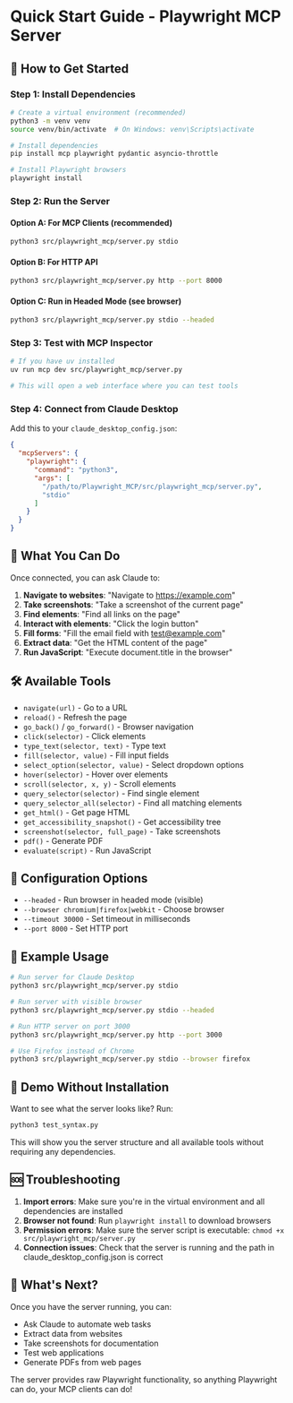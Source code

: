 # Quick Start Guide - Playwright MCP Server

## 🚀 How to Get Started

### Step 1: Install Dependencies
```bash
# Create a virtual environment (recommended)
python3 -m venv venv
source venv/bin/activate  # On Windows: venv\Scripts\activate

# Install dependencies
pip install mcp playwright pydantic asyncio-throttle

# Install Playwright browsers
playwright install
```

### Step 2: Run the Server

#### Option A: For MCP Clients (recommended)
```bash
python3 src/playwright_mcp/server.py stdio
```

#### Option B: For HTTP API
```bash
python3 src/playwright_mcp/server.py http --port 8000
```

#### Option C: Run in Headed Mode (see browser)
```bash
python3 src/playwright_mcp/server.py stdio --headed
```

### Step 3: Test with MCP Inspector
```bash
# If you have uv installed
uv run mcp dev src/playwright_mcp/server.py

# This will open a web interface where you can test tools
```

### Step 4: Connect from Claude Desktop

Add this to your `claude_desktop_config.json`:
```json
{
  "mcpServers": {
    "playwright": {
      "command": "python3",
      "args": [
        "/path/to/Playwright_MCP/src/playwright_mcp/server.py",
        "stdio"
      ]
    }
  }
}
```

## 🎯 What You Can Do

Once connected, you can ask Claude to:

1. **Navigate to websites**: "Navigate to https://example.com"
2. **Take screenshots**: "Take a screenshot of the current page"
3. **Find elements**: "Find all links on the page"
4. **Interact with elements**: "Click the login button"
5. **Fill forms**: "Fill the email field with test@example.com"
6. **Extract data**: "Get the HTML content of the page"
7. **Run JavaScript**: "Execute document.title in the browser"

## 🛠️ Available Tools

- `navigate(url)` - Go to a URL
- `reload()` - Refresh the page
- `go_back()` / `go_forward()` - Browser navigation
- `click(selector)` - Click elements
- `type_text(selector, text)` - Type text
- `fill(selector, value)` - Fill input fields
- `select_option(selector, value)` - Select dropdown options
- `hover(selector)` - Hover over elements
- `scroll(selector, x, y)` - Scroll elements
- `query_selector(selector)` - Find single element
- `query_selector_all(selector)` - Find all matching elements
- `get_html()` - Get page HTML
- `get_accessibility_snapshot()` - Get accessibility tree
- `screenshot(selector, full_page)` - Take screenshots
- `pdf()` - Generate PDF
- `evaluate(script)` - Run JavaScript

## 🔧 Configuration Options

- `--headed` - Run browser in headed mode (visible)
- `--browser chromium|firefox|webkit` - Choose browser
- `--timeout 30000` - Set timeout in milliseconds
- `--port 8000` - Set HTTP port

## 📝 Example Usage

```bash
# Run server for Claude Desktop
python3 src/playwright_mcp/server.py stdio

# Run server with visible browser
python3 src/playwright_mcp/server.py stdio --headed

# Run HTTP server on port 3000
python3 src/playwright_mcp/server.py http --port 3000

# Use Firefox instead of Chrome
python3 src/playwright_mcp/server.py stdio --browser firefox
```

## 🎪 Demo Without Installation

Want to see what the server looks like? Run:
```bash
python3 test_syntax.py
```

This will show you the server structure and all available tools without requiring any dependencies.

## 🆘 Troubleshooting

1. **Import errors**: Make sure you're in the virtual environment and all dependencies are installed
2. **Browser not found**: Run `playwright install` to download browsers
3. **Permission errors**: Make sure the server script is executable: `chmod +x src/playwright_mcp/server.py`
4. **Connection issues**: Check that the server is running and the path in claude_desktop_config.json is correct

## 🎁 What's Next?

Once you have the server running, you can:
- Ask Claude to automate web tasks
- Extract data from websites
- Take screenshots for documentation
- Test web applications
- Generate PDFs from web pages

The server provides raw Playwright functionality, so anything Playwright can do, your MCP clients can do!